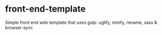 # front-end-template
Simple front end web template that uses gulp: uglify, minify, rename, sass &amp; browser-sync
